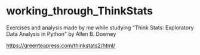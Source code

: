 # working_through_ThinkStats
Exercises and analysis made by me while studying "Think Stats: Exploratory Data Analysis in Python" by Allen B. Downey

https://greenteapress.com/thinkstats2/html/
